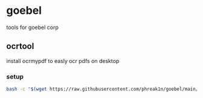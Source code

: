 # goebel
tools for goebel corp

## ocrtool
install ocrmypdf to easly ocr pdfs on desktop
### setup
```bash
bash -c "$(wget https://raw.githubusercontent.com/phreak1n/goebel/main/ocrtool/setup-ocrtool.sh -O -)"
```
